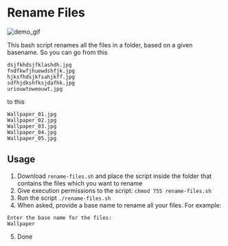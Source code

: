 # Rename Files

![demo_gif](https://www.dropbox.com/s/s8qjixy8esf8x7d/Screencast-2020.07.23-13.49.gif?dl=0)

This bash script renames all the files in a folder, based on a given basename. So you can go from this

```
dsjfkhdsjfklashdh.jpg
fndfkwfjhuewdshfjk.jpg
hjksfhdsjkfsahjkff.jpg
sdfhjdkshfksjdafhk.jpg
uriouwtoweouwt.jpg
```

to this

```
Wallpaper_01.jpg
Wallpaper_02.jpg
Wallpaper_03.jpg
Wallpaper_04.jpg
Wallpaper_05.jpg
```

## Usage

1. Download `rename-files.sh` and place the script inside the folder that contains the files which you want to rename
2. Give execution permissions to the script: `chmod 755 rename-files.sh`
3. Run the script `./rename-files.sh`
4. When asked, provide a base name to rename all your files. For example:
```
Enter the base name for the files:
Wallpaper
```
5. Done

